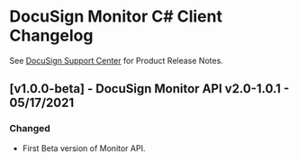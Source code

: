 # DocuSign Monitor C# Client Changelog
See [DocuSign Support Center](https://support.docusign.com/en/releasenotes/) for Product Release Notes.

## [v1.0.0-beta] - DocuSign Monitor API v2.0-1.0.1 - 05/17/2021
### Changed
- First Beta version of Monitor API.